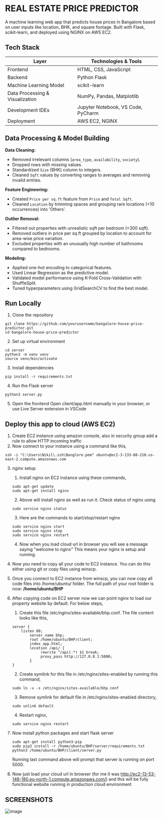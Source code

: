 # REAL ESTATE PRICE PREDICTOR
A machine learning web app that predicts house prices in Bangalore based on user inputs like location, BHK, and square footage. Built with Flask, scikit-learn, and deployed using NGINX on AWS EC2.

## Tech Stack

| Layer       | Technologies & Tools                 |
|-------------|------------------------------------|
| Frontend    | HTML, CSS, JavaScript               |
| Backend     | Python Flask                       |
| Machine Learning Model | scikit-learn                 |
| Data Processing & Visualization | NumPy, Pandas, Matplotlib  |
| Development IDEs | Jupyter Notebook, VS Code, PyCharm |
| Deployment  | AWS EC2, NGINX    

## Data Processing & Model Building

**Data Cleaning:**
- Removed irrelevant columns (`area_type`, `availability`, `society`).
- Dropped rows with missing values.
- Standardized `Size` (BHK) column to integers.
- Cleaned `Sqft` values by converting ranges to averages and removing invalid entries.

**Feature Engineering:**
- Created `Price per sq.ft` feature from `Price` and `Total Sqft`.
- Cleaned `Location` by trimming spaces and grouping rare locations (<10 occurrences) into 'Others'.

**Outlier Removal:**
- Filtered out properties with unrealistic sqft per bedroom (<300 sqft).
- Removed outliers in price per sq.ft grouped by location to account for area-wise price variation.
- Excluded properties with an unusually high number of bathrooms compared to bedrooms.

**Modeling:**
- Applied one-hot encoding to categorical features.
- Used Linear Regression as the predictive model.
- Validated model performance using K-Fold Cross-Validation with ShuffleSplit.
- Tuned hyperparameters using GridSearchCV to find the best model.

##  Run Locally

 1. Clone the repository
```
git clone https://github.com/yourusername/bangalore-house-price-predictor.git
cd bangalore-house-price-predictor
```
2. Set up virtual environment
```
cd server
python3 -m venv venv
source venv/bin/activate
```
3. Install dependencies
```
pip install -r requirements.txt
```
4. Run the Flask server
```
python3 server.py
```
5. Open the frontend
Open client/app.html manually in your browser, or use Live Server extension in VSCode

## Deploy this app to cloud (AWS EC2)

1. Create EC2 instance using amazon console, also in security group add a rule to allow HTTP incoming traffic
2. Now connect to your instance using a command like this,
```
ssh -i "C:\Users\Nikil\.ssh\Banglore.pem" ubuntu@ec2-3-133-88-210.us-east-2.compute.amazonaws.com
```
3. nginx setup
   1. Install nginx on EC2 instance using these commands,
   ```
   sudo apt-get update
   sudo apt-get install nginx
   ```
   2. Above will install nginx as well as run it. Check status of nginx using
   ```
   sudo service nginx status
   ```
   3. Here are the commands to start/stop/restart nginx
   ```
   sudo service nginx start
   sudo service nginx stop
   sudo service nginx restart
   ```
   4. Now when you load cloud url in browser you will see a message saying "welcome to nginx" This means your nginx is setup and running.
4. Now you need to copy all your code to EC2 instance. You can do this either using git or copy files using winscp.
5. Once you connect to EC2 instance from winscp, you can now copy all code files into /home/ubuntu/ folder. The full path of your root folder is now: **/home/ubuntu/BHP**
6.  After copying code on EC2 server now we can point nginx to load our property website by default. For below steps,
    1. Create this file /etc/nginx/sites-available/bhp.conf. The file content looks like this,
    ```
    server {
	    listen 80;
            server_name bhp;
            root /home/ubuntu/BHP/client;
            index app.html;
            location /api/ {
                 rewrite ^/api(.*) $1 break;
                 proxy_pass http://127.0.0.1:5000;
            }
    }
    ```
    2. Create symlink for this file in /etc/nginx/sites-enabled by running this command,
    ```
    sudo ln -v -s /etc/nginx/sites-available/bhp.conf
    ```
    3. Remove symlink for default file in /etc/nginx/sites-enabled directory,
    ```
    sudo unlink default
    ```
    4. Restart nginx,
    ```
    sudo service nginx restart
    ```
7. Now install python packages and start flask server
    ```
    sudo apt-get install python3-pip
    sudo pip3 install -r /home/ubuntu/BHP/server/requirements.txt
    python3 /home/ubuntu/BHP/client/server.py
    ```
   Running last command above will prompt that server is running on port 5000.

8. Now just load your cloud url in browser (for me it was http://ec2-13-53-148-180.eu-north-1.compute.amazonaws.com/) and this will be fully functional website running in production cloud environment


## SCREENSHOTS

![image](https://github.com/user-attachments/assets/a07dcd3d-1156-42de-8588-e9476dbd3f20)
